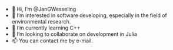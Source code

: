 - 👋 Hi, I’m @JanGWesseling
- 👀 I’m interested in software developing, especially in the field of environmental research.
- 🌱 I’m currently learning C++
- 💞️ I’m looking to collaborate on development in Julia
- 📫 You can contact me by e-mail.

<!---
JanGWesseling/JanGWesseling is a ✨ special ✨ repository because its `README.md` (this file) appears on your GitHub profile.
You can click the Preview link to take a look at your changes.
--->
